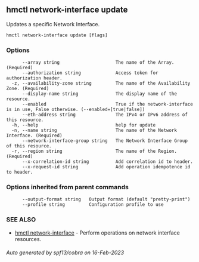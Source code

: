 ## hmctl network-interface update

Updates a specific Network Interface.

```
hmctl network-interface update [flags]
```

### Options

```
      --array string                     The name of the Array. (Required)
      --authorization string             Access token for authorization header.
  -z, --availability-zone string         The name of the Availability Zone. (Required)
      --display-name string              The display name of the resource.
      --enabled                          True if the network-interface is in use, False otherwise. (--enabled=[true|false])
      --eth-address string               The IPv4 or IPv6 address of this resource.
  -h, --help                             help for update
  -n, --name string                      The name of the Network Interface. (Required)
      --network-interface-group string   The Network Interface Group of this resource.
  -r, --region string                    The name of the Region. (Required)
      --x-correlation-id string          Add correlation id to header.
      --x-request-id string              Add operation idempotence id to header.
```

### Options inherited from parent commands

```
      --output-format string   Output format (default "pretty-print")
      --profile string         Configuration profile to use
```

### SEE ALSO

* [hmctl network-interface](hmctl_network-interface.md)	 - Perform operations on network interface resources.

###### Auto generated by spf13/cobra on 16-Feb-2023
